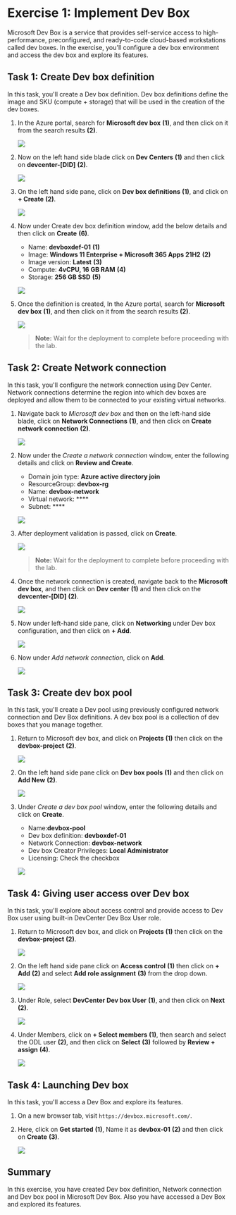 # Exercise 1: Implement Dev Box

Microsoft Dev Box is a service that provides self-service access to high-performance, preconfigured, and ready-to-code cloud-based workstations called dev boxes.
In the exercise, you'll configure a dev box environment and access the dev box and explore its features.

## Task 1: Create Dev box definition

In this task, you'll create a Dev box definition. Dev box definitions define the image and SKU (compute + storage) that will be used in the creation of the dev boxes.

1. In the Azure portal, search for **Microsoft dev box** **(1)**, and then click on it from the search results **(2)**.

   ![](media/e101.png)
  
1. Now on the left hand side blade click on **Dev Centers** **(1)** and then click on **devcenter-[DID]** **(2)**.

   ![](media/e109.png)
  
1. On the left hand side pane, click on **Dev box definitions** **(1)**, and click on **+ Create** **(2)**.

   ![](media/e110.png)
  
1. Now under Create dev box definition window, add the below details and then click on **Create** **(6)**.

   - Name: **devboxdef-01** **(1)**
   - Image: **Windows 11 Enterprise + Microsoft 365 Apps 21H2** **(2)**
   - Image version: **Latest** **(3)**
   - Compute: **4vCPU, 16 GB RAM** **(4)**
   - Storage: **256 GB SSD** **(5)**

   ![](media/e112.png)
  
1. Once the definition is created, In the Azure portal, search for **Microsoft dev box** **(1)**, and then click on it from the search results **(2)**.

   ![](media/e101.png)
  
   >**Note:** Wait for the deployment to complete before proceeding with the lab.
  
## Task 2: Create Network connection

In this task, you'll configure the network connection using Dev Center. Network connections determine the region into which dev boxes are deployed and allow them to be connected to your existing virtual networks.

1. Navigate back to *Microsoft dev box* and then on the left-hand side blade, click on **Network Connections** **(1)**, and then click on **Create network connection** **(2)**.

   ![](media/e113.png)
  
1. Now under the *Create a network connection* window, enter the following details and click on **Review and Create**.

   - Domain join type: **Azure active directory join**
   - ResourceGroup: **devbox-rg**
   - Name: **devbox-network**
   - Virtual network: ****
   - Subnet: ****

   ![](media/e116.png)

1. After deployment validation is passed, click on **Create**.

   ![](media/e115.png)
  
   >**Note:** Wait for the deployment to complete before proceeding with the lab.

1. Once the network connection is created, navigate back to the **Microsoft dev box**, and then click on **Dev center** **(1)** and then click on the **devcenter-[DID]** **(2)**.

   ![](media/e109.png)

1. Now under left-hand side pane, click on **Networking** under Dev box configuration, and then click on **+ Add**.

   ![](media/e117.png)
  
1. Now under *Add network connection*, click on **Add**.

   ![](media/e118.png)
    
## Task 3: Create dev box pool

In this task, you'll create a Dev pool using previously configured network connection and Dev Box definitions. A dev box pool is a collection of dev boxes that you manage together. 

1. Return to Microsoft dev box, and click on **Projects** **(1)** then click on the **devbox-project** **(2)**.

   ![](media/ex101.png)

1. On the left hand side pane click on **Dev box pools** **(1)** and then click on **Add New** **(2)**.

   ![](media/ex102.png)
  
1. Under *Create a dev box pool* window, enter the following details and click on **Create**.

   - Name:**devbox-pool**
   - Dev box definition: **devboxdef-01**
   - Network Connection: **devbox-network**
   - Dev box Creator Privileges: **Local Administrator**
   - Licensing: Check the checkbox
  
   ![](media/e119.png)
  
## Task 4: Giving user access over Dev box

In this task, you'll explore about access control and provide access to Dev Box user using built-in DevCenter Dev Box User role.

1. Return to Microsoft dev box, and click on **Projects** **(1)** then click on the **devbox-project** **(2)**.

   ![](media/ex101.png)

1. On the left hand side pane click on **Access control** **(1)** then click on **+ Add** **(2)** and select **Add role assignment** **(3)** from the drop down.

   ![](media/e120.png)

1. Under Role, select **DevCenter Dev box User** **(1)**, and then click on **Next** **(2)**.

   ![](media/e122.png)
  
1. Under Members, click on **+ Select members** **(1)**, then search and select the ODL user **(2)**, and then click on **Select** **(3)** followed by **Review + assign** **(4)**.

   ![](media/e123.png)
  
## Task 4: Launching Dev box

In this task, you'll access a Dev Box and explore its features.

1. On a new browser tab, visit ```https://devbox.microsoft.com/```.

1. Here, click on **Get started** **(1)**, Name it as **devbox-01** **(2)** and then click on **Create** **(3)**.

   ![](media/e124.png)

## Summary

In this exercise, you have created Dev box definition, Network connection and Dev box pool in Microsoft Dev Box. Also you have accessed a Dev Box and explored its features.
